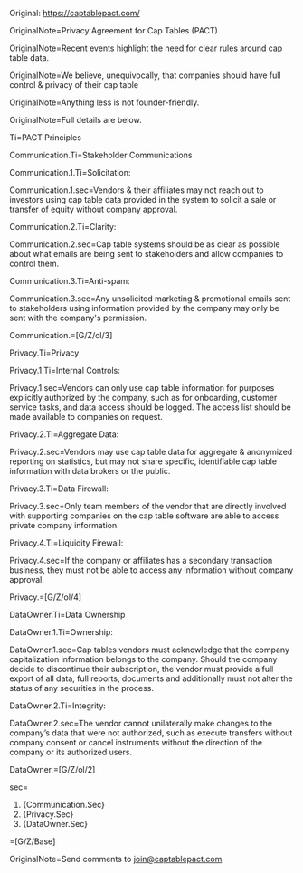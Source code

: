 
Original:  https://captablepact.com/ 

OriginalNote=Privacy Agreement for Cap Tables (PACT)

OriginalNote=Recent events highlight the need for clear rules around cap table data. 
 
OriginalNote=We believe, unequivocally, that companies should have full control & privacy of their cap table  
 
OriginalNote=Anything less is not founder-friendly.
 
OriginalNote=Full details are below.
 
Ti=PACT Principles

Communication.Ti=Stakeholder Communications
 
Communication.1.Ti=Solicitation:

Communication.1.sec=Vendors & their affiliates may not reach out to investors using cap table data provided in the system to solicit a sale or transfer of equity without company approval. 

Communication.2.Ti=Clarity:

Communication.2.sec=Cap table systems should be as clear as possible about what emails are being sent to stakeholders and allow companies to control them. 

Communication.3.Ti=Anti-spam:

Communication.3.sec=Any unsolicited marketing & promotional emails sent to stakeholders using information provided by the company may only be sent with the company's permission. 
 
Communication.=[G/Z/ol/3]

Privacy.Ti=Privacy
 
Privacy.1.Ti=Internal Controls:

Privacy.1.sec=Vendors can only use cap table information for purposes explicitly authorized by the company, such as for onboarding, customer service tasks, and data access should be logged. The access list should be made available to companies on request. 

Privacy.2.Ti=Aggregate Data:

Privacy.2.sec=Vendors may use cap table data for aggregate & anonymized reporting on statistics, but may not share specific, identifiable cap table information with data brokers or the public.

Privacy.3.Ti=Data Firewall:

Privacy.3.sec=Only team members of the vendor that are directly involved with supporting companies on the cap table software are able to access private company information. 

Privacy.4.Ti=Liquidity Firewall:

Privacy.4.sec=If the company or affiliates has a secondary transaction business, they must not be able to access any information without company approval. 
 
Privacy.=[G/Z/ol/4]

DataOwner.Ti=Data Ownership
 
DataOwner.1.Ti=Ownership:

DataOwner.1.sec=Cap tables vendors must acknowledge that the company capitalization information belongs to the company. Should the company decide to discontinue their subscription, the vendor must provide a full export of all data, full reports, documents and additionally must not alter the status of any securities in the process. 

DataOwner.2.Ti=Integrity:

DataOwner.2.sec=The vendor cannot unilaterally make changes to the company’s data that were not authorized, such as execute transfers without company consent or cancel instruments without the direction of the company or its authorized users. 
 
DataOwner.=[G/Z/ol/2]

sec=<ol><li>{Communication.Sec}</li><li>{Privacy.Sec}</li><li>{DataOwner.Sec}</li></ol>

=[G/Z/Base]

OriginalNote=Send comments to join@captablepact.com

